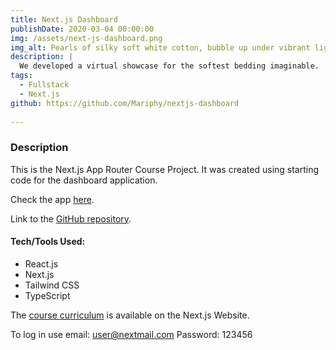 ```yaml
---
title: Next.js Dashboard
publishDate: 2020-03-04 00:00:00
img: /assets/next-js-dashboard.png
img_alt: Pearls of silky soft white cotton, bubble up under vibrant lighting
description: |
  We developed a virtual showcase for the softest bedding imaginable.
tags:
  - Fullstack
  - Next.js
github: https://github.com/Mariphy/nextjs-dashboard
  
---
```


### Description

This is the Next.js App Router Course Project. It was created using  starting code for the dashboard application.

Check the app [here](https://nextjs-dashboard-git-master-mariphys-projects.vercel.app/).

Link to the [GitHub repository](https://github.com/Mariphy/nextjs-dashboard).

#### Tech/Tools Used:
- React.js
- Next.js
- Tailwind CSS
- TypeScript

The [course curriculum](https://nextjs.org/learn) is available on the Next.js Website.

To log in use email: user@nextmail.com
Password: 123456